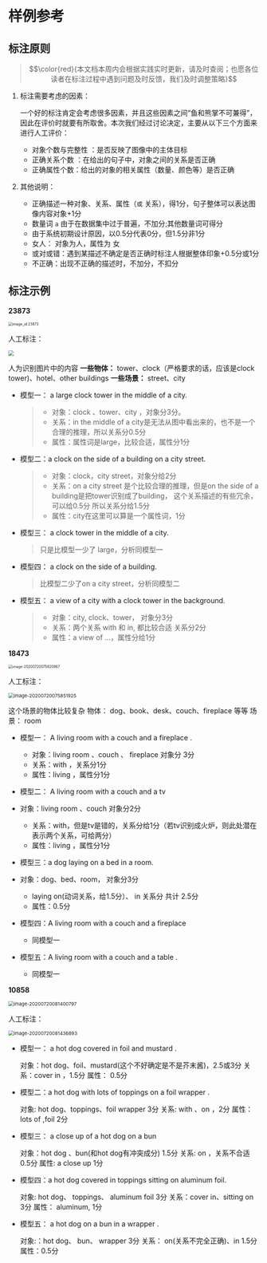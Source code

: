 # 样例参考

## 标注原则

> $$\color{red}{本文档本周内会根据实践实时更新，请及时查阅；也愿各位读者在标注过程中遇到问题及时反馈，我们及时调整策略}$$

1. 标注需要考虑的因素：

   一个好的标注肯定会考虑很多因素，并且这些因素之间“鱼和熊掌不可兼得”，因此在评价时就要有所取舍。本次我们经过讨论决定，主要从以下三个方面来进行人工评价：

   * 对象个数与完整性 ：是否反映了图像中的主体目标
   * 正确关系个数 ：在给出的句子中，对象之间的关系是否正确
   * 正确属性个数：给出的对象的相关属性（数量、颜色等）是否正确

2. 其他说明：
   * 正确描述一种对象、关系、属性（`或` 关系），得1分，句子整体可以表达图像内容对象+1分
   * 数量词 `a` 由于在数据集中过于普遍，不加分;其他数量词可得分
   * 由于系统初期设计原因，以0.5分代表0分，但1.5分非1分
   * 女人：  对象为人，属性为 女
   * 或对或错：遇到某描述不确定是否正确时标注人根据整体印象+0.5分或1分
   * 不正确：出现不正确的描述时，不加分，不扣分



## 标注示例

**23873**

<img src="http://resource.mahc.host/img/image-20200720074241819.png" alt="image_id:23873" style="zoom:50%;" />

人工标注：

<img src="http://resource.mahc.host/img/image-20200720074407545.png" style="zoom: 67%;" />



⼈为识别图⽚中的内容
**⼀些物体：**
tower、clock（严格要求的话，应该是clock tower)、hotel、other buildings
**⼀些场景：**
street、city

* 模型一： a large clock tower in the middle of a city.

  

  > * 对象：clock 、tower、city ，对象分3分。
  > * 关系：in the middle of a city是⽆法从图中看出来的，也不是⼀个合理的推理，所以关系分0.5分
  > * 属性：属性词是large，⽐较合适，属性分1分

  

* 模型二：a clock on the side of a building on a city street.

  

  > * 对象：clock，city street，对象分给2分
  > * 关系：on a city street 是个⽐较合理的推理，但是on the side of a building是把tower识别成了building，
  >   这个关系描述的有些冗余，可以给0.5分 所以关系分给1.5分
  > * 属性：city在这⾥可以算是⼀个属性词，1分

  

* 模型三： a clock tower in the middle of a city.

  

  > 只是⽐模型⼀少了 large，分析同模型⼀

  

* 模型四： a clock on the side of a building.

  

  > ⽐模型⼆少了on a city street，分析同模型⼆

  

* 模型五： a view of a city with a clock tower in the background.

  

  > * 对象：city, clock、tower， 对象分3分
  > * 关系：两个关系 with 和 in, 都⽐较合适 关系分2分
  > * 属性：a view of ...，属性分给1分

  



**18473**

<img src="http://resource.mahc.host/img/image-20200720075820867.png" alt="image-20200720075820867" style="zoom:50%;" />

人工标注：

<img src="http://resource.mahc.host/img/image-20200720075851925.png" alt="image-20200720075851925" style="zoom:67%;" />

这个场景的物体⽐较复杂
物体：
dog、book、desk、couch、fireplace 等等
场景：
room

* 模型一： A living room with a couch and a fireplace .

  * 对象：living room 、couch 、 fireplace 对象分 3分
  * 关系：with ，关系分1分
  * 属性：living ，属性分1分
* 模型二： A living room with a couch and a tv
* 对象：living room 、couch 对象分2分
  * 关系：with，但是tv是错的，关系分给1分（若tv识别成火炉，则此处潜在表示两个关系，可给两分）
  * 属性：living ，属性分1分
* 模型三：a dog laying on a bed in a room.
* 对象：dog、bed、room， 对象分3分
  * laying on(动词关系，给1.5分）、 in 关系分 共计 2.5分
  * 属性：0.5分
* 模型四：A living room with a couch and a fireplace

  * 同模型一
* 模型五：A living room with a couch and a table .

  * 同模型一



**10858**

<img src="http://resource.mahc.host/img/image-20200720081400797.png" alt="image-20200720081400797" style="zoom:67%;" />

人工标注：

<img src="http://resource.mahc.host/img/image-20200720081436893.png" alt="image-20200720081436893" style="zoom:67%;" />



* 模型一： a  hot dog covered in foil and mustard .

  对象：hot dog、foil、mustard(这个不好确定是不是芥末酱)，2.5或3分
  关系：cover in ，1.5分
  属性： 0.5分

* 模型二：a hot dog with lots of toppings on a foil wrapper .

  对象: hot dog、toppings、foil wrapper 3分
  关系: with 、on ，2分
  属性：lots of ,foil 2分

* 模型三： a close up of a hot dog on a bun

  对象：hot dog 、bun(和hot dog有冲突成分) 1.5分
  关系: on ，关系不合适 0.5分
  属性: a close up 1分

* 模型四：a hot dog covered in toppings sitting on aluminum foil.

  对象: hot dog、 toppings、 aluminum foil 3分
  关系：cover in、sitting on 3分
  属性： aluminum, 1分

* 模型五： a hot dog on a bun in a wrapper .

  对象:：hot dog、 bun、 wrapper 3分
  关系： on(关系不完全正确)、in  1.5分
  属性：0.5分



